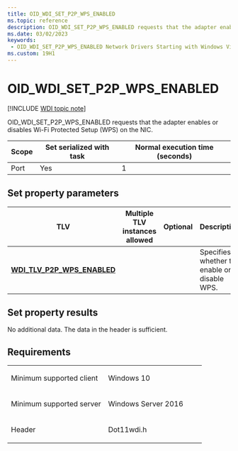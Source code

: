 ```yaml
---
title: OID_WDI_SET_P2P_WPS_ENABLED
ms.topic: reference
description: OID_WDI_SET_P2P_WPS_ENABLED requests that the adapter enables or disables Wi-Fi Protected Setup (WPS) on the NIC.
ms.date: 03/02/2023
keywords:
 - OID_WDI_SET_P2P_WPS_ENABLED Network Drivers Starting with Windows Vista
ms.custom: 19H1
---
```


# OID\_WDI\_SET\_P2P\_WPS\_ENABLED

[!INCLUDE [WDI topic note](../includes/wdi-version-warning.md)]


OID\_WDI\_SET\_P2P\_WPS\_ENABLED requests that the adapter enables or disables Wi-Fi Protected Setup (WPS) on the NIC.

| Scope | Set serialized with task | Normal execution time (seconds) |
|-------|--------------------------|---------------------------------|
| Port  | Yes                      | 1                               |

 

## Set property parameters


| TLV                                                                 | Multiple TLV instances allowed | Optional | Description                                 |
|---------------------------------------------------------------------|--------------------------------|----------|---------------------------------------------|
| [**WDI\_TLV\_P2P\_WPS\_ENABLED**](./wdi-tlv-p2p-wps-enabled.md) |                                |          | Specifies whether to enable or disable WPS. |

 

## Set property results


No additional data. The data in the header is sufficient.

## Requirements

<table>
<colgroup>
<col width="50%" />
<col width="50%" />
</colgroup>
<tbody>
<tr class="odd">
<td><p>Minimum supported client</p></td>
<td><p>Windows 10</p></td>
</tr>
<tr class="even">
<td><p>Minimum supported server</p></td>
<td><p>Windows Server 2016</p></td>
</tr>
<tr class="odd">
<td><p>Header</p></td>
<td>Dot11wdi.h</td>
</tr>
</tbody>
</table>

 

